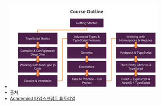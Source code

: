 

- ![학습 목차](./static/academind.png)
- 출처 
 - [Academind 타입스크립트 튜토리얼](https://www.youtube.com/watch?v=BwuLxPH8IDs&t=1209s)
